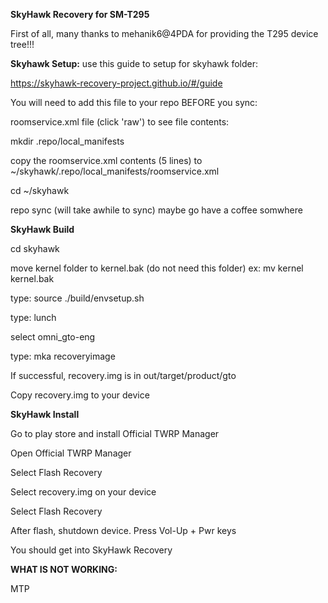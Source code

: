 

<b>SkyHawk Recovery for SM-T295</b>

First of all, many thanks to mehanik6@4PDA for providing the T295 device tree!!!

<b>Skyhawk Setup:</b> use this guide to setup for skyhawk folder:

https://skyhawk-recovery-project.github.io/#/guide

You will need to add this file to your repo BEFORE you sync:

roomservice.xml file (click 'raw') to see file contents:

<?xml version="1.0" encoding="UTF-8"?>

<manifest>
  <project name="gcrutchr/android_device_samsung_gto" path="device/samsung/gto" revision="master" remote="github" />
</manifest>

mkdir .repo/local_manifests

copy the roomservice.xml contents (5 lines) to ~/skyhawk/.repo/local_manifests/roomservice.xml

cd ~/skyhawk

repo sync (will take awhile to sync) maybe go have a coffee somwhere

<b>SkyHawk Build</b>

cd skyhawk

move kernel folder to kernel.bak (do not need this folder) ex: mv kernel kernel.bak

type: source ./build/envsetup.sh

type: lunch

select omni_gto-eng

type: mka recoveryimage

If successful, recovery.img is in out/target/product/gto 

Copy recovery.img to your device

<b>SkyHawk Install</b>

Go to play store and install Official TWRP Manager

Open Official TWRP Manager

Select Flash Recovery

Select recovery.img on your device

Select Flash Recovery

After flash, shutdown device. Press Vol-Up + Pwr keys

You should get into SkyHawk Recovery

<b>WHAT IS NOT WORKING:</b>

MTP

